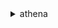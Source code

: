 <details>

<summary>
athena
</summary>

- <details><summary>batch-get-named-query</summary>

  * --named-query-ids
  * --cli-input-json
  * --cli-input-yaml
  * --generate-cli-skeleton


- <details><summary>batch-get-query-execution</summary>

  * --query-execution-ids
  * --cli-input-json
  * --cli-input-yaml
  * --generate-cli-skeleton


- <details><summary>create-data-catalog</summary>

  * --name
  * --type
  * --description
  * --parameters
  * --tags
  * --cli-input-json
  * --cli-input-yaml
  * --generate-cli-skeleton


- <details><summary>create-named-query</summary>

  * --name
  * --description
  * --database
  * --query-string
  * --client-request-token
  * --work-group
  * --cli-input-json
  * --cli-input-yaml
  * --generate-cli-skeleton


- <details><summary>create-prepared-statement</summary>

  * --statement-name
  * --work-group
  * --query-statement
  * --description
  * --cli-input-json
  * --cli-input-yaml
  * --generate-cli-skeleton


- <details><summary>create-work-group</summary>

  * --name
  * --configuration
  * --description
  * --tags
  * --cli-input-json
  * --cli-input-yaml
  * --generate-cli-skeleton


- <details><summary>delete-data-catalog</summary>

  * --name
  * --cli-input-json
  * --cli-input-yaml
  * --generate-cli-skeleton


- <details><summary>delete-named-query</summary>

  * --named-query-id
  * --cli-input-json
  * --cli-input-yaml
  * --generate-cli-skeleton


- <details><summary>delete-prepared-statement</summary>

  * --statement-name
  * --work-group
  * --cli-input-json
  * --cli-input-yaml
  * --generate-cli-skeleton


- <details><summary>delete-work-group</summary>

  * --work-group
  * --recursive-delete-option
  * --no-recursive-delete-option
  * --cli-input-json
  * --cli-input-yaml
  * --generate-cli-skeleton


- <details><summary>get-database</summary>

  * --catalog-name
  * --database-name
  * --cli-input-json
  * --cli-input-yaml
  * --generate-cli-skeleton


- <details><summary>get-data-catalog</summary>

  * --name
  * --cli-input-json
  * --cli-input-yaml
  * --generate-cli-skeleton


- <details><summary>get-named-query</summary>

  * --named-query-id
  * --cli-input-json
  * --cli-input-yaml
  * --generate-cli-skeleton


- <details><summary>get-prepared-statement</summary>

  * --statement-name
  * --work-group
  * --cli-input-json
  * --cli-input-yaml
  * --generate-cli-skeleton


- <details><summary>get-query-execution</summary>

  * --query-execution-id
  * --cli-input-json
  * --cli-input-yaml
  * --generate-cli-skeleton


- <details><summary>get-query-results</summary>

  * --query-execution-id
  * --cli-input-json
  * --cli-input-yaml
  * --starting-token
  * --page-size
  * --max-items
  * --generate-cli-skeleton


- <details><summary>get-table-metadata</summary>

  * --catalog-name
  * --database-name
  * --table-name
  * --cli-input-json
  * --cli-input-yaml
  * --generate-cli-skeleton


- <details><summary>get-work-group</summary>

  * --work-group
  * --cli-input-json
  * --cli-input-yaml
  * --generate-cli-skeleton


- <details><summary>help</summary>

  * 


- <details><summary>list-databases</summary>

  * --catalog-name
  * --cli-input-json
  * --cli-input-yaml
  * --starting-token
  * --page-size
  * --max-items
  * --generate-cli-skeleton


- <details><summary>list-data-catalogs</summary>

  * --cli-input-json
  * --cli-input-yaml
  * --starting-token
  * --page-size
  * --max-items
  * --generate-cli-skeleton


- <details><summary>list-engine-versions</summary>

  * --next-token
  * --max-results
  * --cli-input-json
  * --cli-input-yaml
  * --generate-cli-skeleton


- <details><summary>list-named-queries</summary>

  * --work-group
  * --cli-input-json
  * --cli-input-yaml
  * --starting-token
  * --page-size
  * --max-items
  * --generate-cli-skeleton


- <details><summary>list-prepared-statements</summary>

  * --work-group
  * --next-token
  * --max-results
  * --cli-input-json
  * --cli-input-yaml
  * --generate-cli-skeleton


- <details><summary>list-query-executions</summary>

  * --work-group
  * --cli-input-json
  * --cli-input-yaml
  * --starting-token
  * --page-size
  * --max-items
  * --generate-cli-skeleton


- <details><summary>list-table-metadata</summary>

  * --catalog-name
  * --database-name
  * --expression
  * --cli-input-json
  * --cli-input-yaml
  * --starting-token
  * --page-size
  * --max-items
  * --generate-cli-skeleton


- <details><summary>list-tags-for-resource</summary>

  * --resource-arn
  * --cli-input-json
  * --cli-input-yaml
  * --starting-token
  * --page-size
  * --max-items
  * --generate-cli-skeleton


- <details><summary>list-work-groups</summary>

  * --next-token
  * --max-results
  * --cli-input-json
  * --cli-input-yaml
  * --generate-cli-skeleton


- <details><summary>start-query-execution</summary>

  * --query-string
  * --client-request-token
  * --query-execution-context
  * --result-configuration
  * --work-group
  * --cli-input-json
  * --cli-input-yaml
  * --generate-cli-skeleton


- <details><summary>stop-query-execution</summary>

  * --query-execution-id
  * --cli-input-json
  * --cli-input-yaml
  * --generate-cli-skeleton


- <details><summary>tag-resource</summary>

  * --resource-arn
  * --tags
  * --cli-input-json
  * --cli-input-yaml
  * --generate-cli-skeleton


- <details><summary>untag-resource</summary>

  * --resource-arn
  * --tag-keys
  * --cli-input-json
  * --cli-input-yaml
  * --generate-cli-skeleton


- <details><summary>update-data-catalog</summary>

  * --name
  * --type
  * --description
  * --parameters
  * --cli-input-json
  * --cli-input-yaml
  * --generate-cli-skeleton


- <details><summary>update-prepared-statement</summary>

  * --statement-name
  * --work-group
  * --query-statement
  * --description
  * --cli-input-json
  * --cli-input-yaml
  * --generate-cli-skeleton


- <details><summary>update-work-group</summary>

  * --work-group
  * --description
  * --configuration-updates
  * --state
  * --cli-input-json
  * --cli-input-yaml
  * --generate-cli-skeleton


</details>


